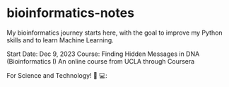 # bioinformatics-notes

My bioinformatics journey starts here, with the goal to improve my Python skills and to learn Machine Learning. 

Start Date: Dec 9, 2023
Course: Finding Hidden Messages in DNA (Bioinformatics I) 
An online course from UCLA through Coursera

For Science and Technology! :dna: 💻:
